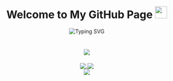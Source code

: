 <h1 align="center">
  Welcome to My GitHub Page
  <img src="https://media.giphy.com/media/hvRJCLFzcasrR4ia7z/giphy.gif" width="32">
</h1>


<p align="center" href="https://git.io/typing-svg"><img src="https://readme-typing-svg.herokuapp.com?font=Helvetica&size=36&duration=3000&pause=1000&color=9175F9&center=true&vCenter=true&width=900&height=72&lines=Hello%2C+I'm+Ahmet+Simsek;Webflow+%26+Newborn+Front-end+Developer" alt="Typing SVG" /></p>


<h1 align="center">
<img src="https://media.giphy.com/media/6heBQSjt2IoA8/giphy.gif">
</h1>

<div align="center">
  <div align="center">
<a href="https://github.com/ametsmsek/github-profile-views-counter">
    <img align="center" src="https://komarev.com/ghpvc/?username=ametsmsek&color=9175F9">
</a>
<a href="https://github.com/ametsmsek?tab=followers">
    <img align="center"  src="https://img.shields.io/github/followers/ametsmsek?style=flat-square&color=9175F9">
</a>
  </div>

<!--<hr />
<div>
<img align="center" src="https://github-readme-stats.vercel.app/api?username=ametsmsek&show_icons=true&theme=radical" />
</div>-->

<div align="center" style="border_radius: 12px"
  <p href="https://github.com/anuraghazra/github-readme-stats">
    <img src="https://github-readme-stats.vercel.app/api/top-langs/?username=ametsmsek&layout=compact&theme=radical" />
  </p>
</div>


